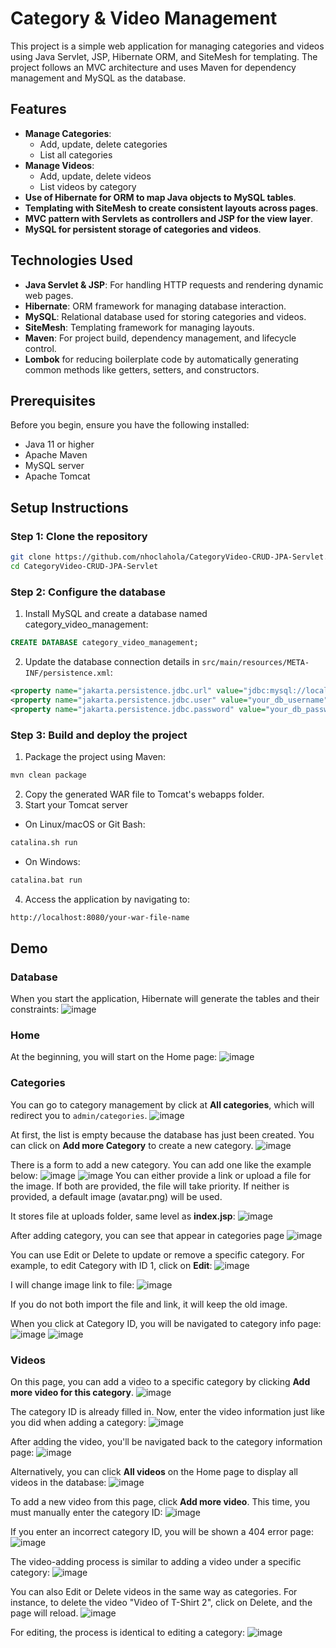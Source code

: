# Category & Video Management

This project is a simple web application for managing categories and videos using Java Servlet, JSP, Hibernate ORM, and SiteMesh for templating. The project follows an MVC architecture and uses Maven for dependency management and MySQL as the database.

## Features
- **Manage Categories**:
  * Add, update, delete categories
  * List all categories
- **Manage Videos**:
  * Add, update, delete videos
  * List videos by category
- **Use of Hibernate for ORM to map Java objects to MySQL tables**.
- **Templating with SiteMesh to create consistent layouts across pages**.
- **MVC pattern with Servlets as controllers and JSP for the view layer**.
- **MySQL for persistent storage of categories and videos**.

## Technologies Used
- **Java Servlet & JSP**: For handling HTTP requests and rendering dynamic web pages.
- **Hibernate**: ORM framework for managing database interaction.
- **MySQL**: Relational database used for storing categories and videos.
- **SiteMesh**: Templating framework for managing layouts.
- **Maven**: For project build, dependency management, and lifecycle control.
- **Lombok** for reducing boilerplate code by automatically generating common methods like getters, setters, and constructors.

## Prerequisites
Before you begin, ensure you have the following installed:
- Java 11 or higher
- Apache Maven
- MySQL server
- Apache Tomcat

## Setup Instructions
### Step 1: Clone the repository
```bash
git clone https://github.com/nhoclahola/CategoryVideo-CRUD-JPA-Servlet.git
cd CategoryVideo-CRUD-JPA-Servlet
```

### Step 2: Configure the database
1. Install MySQL and create a database named category_video_management:
```sql
CREATE DATABASE category_video_management;
```

2. Update the database connection details in `src/main/resources/META-INF/persistence.xml`:
```xml
<property name="jakarta.persistence.jdbc.url" value="jdbc:mysql://localhost:3306/category_video_management<" />
<property name="jakarta.persistence.jdbc.user" value="your_db_username" />
<property name="jakarta.persistence.jdbc.password" value="your_db_password" />
```

### Step 3: Build and deploy the project
1. Package the project using Maven:
```bash
mvn clean package
```
2. Copy the generated WAR file to Tomcat's webapps folder.
3. Start your Tomcat server
- On Linux/macOS or Git Bash:
```bash
catalina.sh run
```
- On Windows:
```bash
catalina.bat run
```
4. Access the application by navigating to:
```bash
http://localhost:8080/your-war-file-name
```

## Demo
### Database
When you start the application, Hibernate will generate the tables and their constraints:
![image](https://github.com/user-attachments/assets/4b3bbb4e-87f6-4807-b84e-1cdbb9bc177f)

### Home
At the beginning, you will start on the Home page:
![image](https://github.com/user-attachments/assets/6bbc8ab0-786b-45f7-83e3-2837e7946543)

### Categories
You can go to category management by click at **All categories**, which will redirect you to `admin/categories`.
![image](https://github.com/user-attachments/assets/77c30a74-970d-43bd-b594-a93635234c95)

At first, the list is empty because the database has just been created. You can click on **Add more Category** to create a new category.
![image](https://github.com/user-attachments/assets/7d171cbe-db64-4dbd-a3ee-2a32ee3a475a)

There is a form to add a new category. You can add one like the example below:
![image](https://github.com/user-attachments/assets/241d2d5a-ce05-4a05-a99c-d158a71dea66)
![image](https://github.com/user-attachments/assets/381c0229-fad1-4e34-b363-59bf5a061bec)
You can either provide a link or upload a file for the image. If both are provided, the file will take priority. If neither is provided, a default image (avatar.png) will be used.

It stores file at uploads folder, same level as **index.jsp**:
![image](https://github.com/user-attachments/assets/0086fa53-58a7-4e2a-9263-addeb0a7c0d7)

After adding category, you can see that appear in categories page
![image](https://github.com/user-attachments/assets/ac93903d-62a1-44a8-97a0-1107d9c308ed)

You can use Edit or Delete to update or remove a specific category. For example, to edit Category with ID 1, click on **Edit**:
![image](https://github.com/user-attachments/assets/5544a8eb-5f06-4569-9685-c9c5ecacedc6)

I will change image link to file:
![image](https://github.com/user-attachments/assets/cef4d922-6710-44c6-b319-230a08f2f7b2)

If you do not both import the file and link, it will keep the old image.

When you click at Category ID, you will be navigated to category info page:
![image](https://github.com/user-attachments/assets/b66911fe-066c-48d5-a90c-219849a2003a)
![image](https://github.com/user-attachments/assets/5674b140-7f9c-44c5-8159-4335b985c958)

### Videos
On this page, you can add a video to a specific category by clicking **Add more video for this category**.
![image](https://github.com/user-attachments/assets/385ac369-3939-4113-8a1c-c9d592af42d9)

The category ID is already filled in. Now, enter the video information just like you did when adding a category:
![image](https://github.com/user-attachments/assets/3cd5dced-3b71-4e2b-928e-f1fcd99c2935)

After adding the video, you'll be navigated back to the category information page:
![image](https://github.com/user-attachments/assets/4a8162ab-d731-4595-a772-823160572b4f)

Alternatively, you can click **All videos** on the Home page to display all videos in the database:
![image](https://github.com/user-attachments/assets/d65c54fd-3764-4828-a7df-88371cf101cc)

To add a new video from this page, click **Add more video**. This time, you must manually enter the category ID:
![image](https://github.com/user-attachments/assets/5caa263d-c37a-4862-9b82-3b6c000af819)

If you enter an incorrect category ID, you will be shown a 404 error page:
![image](https://github.com/user-attachments/assets/d1156f4f-3888-48ca-9646-0e7ab5eb5d65)

The video-adding process is similar to adding a video under a specific category:
![image](https://github.com/user-attachments/assets/6171cb19-f0cd-4237-bbb3-30c6d459d408)

You can also Edit or Delete videos in the same way as categories. For instance, to delete the video "Video of T-Shirt 2", click on Delete, and the page will reload.
![image](https://github.com/user-attachments/assets/74000c82-883e-4238-8dfb-6451fe184b69)

For editing, the process is identical to editing a category:
![image](https://github.com/user-attachments/assets/ebecd3b1-e282-45b7-9cb6-cd7c3b8b7588)




